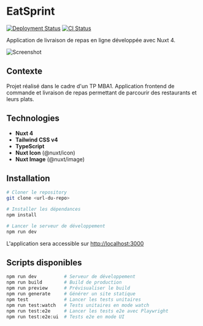 # EatSprint

[![Deployment Status](https://therealsujitk-vercel-badge.vercel.app/?app=m1-tp-eat-sprint&style=for-the-badge)](https://m1-tp-eat-sprint.vercel.app/)
[![CI Status](https://github.com/jeremy-prt/M1_TP_EatSprint/actions/workflows/ci.yml/badge.svg)](https://github.com/jeremy-prt/M1_TP_EatSprint/actions/workflows/ci.yml)

Application de livraison de repas en ligne développée avec Nuxt 4.

![Screenshot](./public/screenshot-homepage.png)

## Contexte

Projet réalisé dans le cadre d'un TP MBA1. Application frontend de commande et livraison de repas permettant de parcourir des restaurants et leurs plats.

## Technologies

- **Nuxt 4**
- **Tailwind CSS v4**
- **TypeScript**
- **Nuxt Icon** (@nuxt/icon)
- **Nuxt Image** (@nuxt/image)

## Installation

```bash
# Cloner le repository
git clone <url-du-repo>

# Installer les dépendances
npm install

# Lancer le serveur de développement
npm run dev
```

L'application sera accessible sur [http://localhost:3000](http://localhost:3000)

## Scripts disponibles

```bash
npm run dev          # Serveur de développement
npm run build        # Build de production
npm run preview      # Prévisualiser le build
npm run generate     # Générer un site statique
npm test             # Lancer les tests unitaires
npm run test:watch   # Tests unitaires en mode watch
npm run test:e2e     # Lancer les tests e2e avec Playwright
npm run test:e2e:ui  # Tests e2e en mode UI
```
